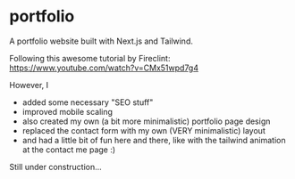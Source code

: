 # portfolio

A portfolio website built with Next.js and Tailwind.

Following this awesome tutorial by Fireclint: https://www.youtube.com/watch?v=CMx51wpd7g4

However, I
  - added some necessary "SEO stuff" 
  - improved mobile scaling
  - also created my own (a bit more minimalistic) portfolio page design
  - replaced the contact form with my own (VERY minimalistic) layout
  - and had a little bit of fun here and there, like with the tailwind animation at the contact me page :)

 Still under construction...

